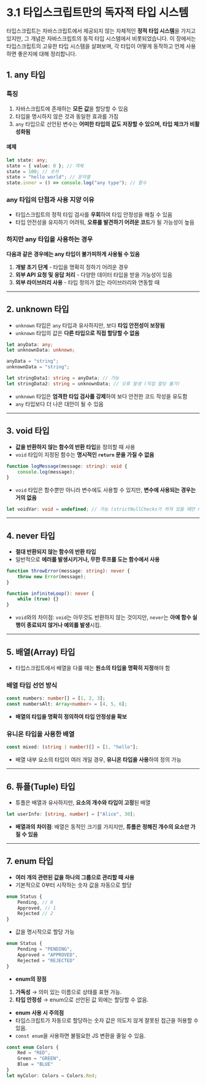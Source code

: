 # **3.1 타입스크립트만의 독자적 타입 시스템**

타입스크립트는 자바스크립트에서 제공되지 않는 자체적인 **정적 타입 시스템**을 가지고 있지만, 그 개념은 자바스크립트의 동적 타입 시스템에서 비롯되었습니다. 
이 장에서는 타입스크립트의 고유한 타입 시스템을 살펴보며, 각 타입이 어떻게 동작하고 언제 사용하면 좋은지에 대해 정리합니다.

## 1. any 타입
### 특징
1. 자바스크립트에 존재하는 **모든 값**을 할당할 수 있음
2. 타입을 명시하지 않은 것과 동일한 효과를 가짐
3. `any` 타입으로 선언된 변수는 **어떠한 타입의 값도 저장할 수 있으며, 타입 체크가 비활성화됨**

#### 예제
```ts
let state: any;
state = { value: 0 }; // 객체
state = 100; // 숫자
state = "hello world"; // 문자열
state.inner = () => console.log("any type"); // 함수
```

### any 타입의 단점과 사용 지양 이유
- 타입스크립트의 정적 타입 검사를 **우회**하여 타입 안정성을 해칠 수 있음
- 타입 안전성을 유지하기 어려워, **오류를 발견하기 어려운 코드**가 될 가능성이 높음

### 하지만 any 타입을 사용하는 경우
**다음과 같은 경우에는 any 타입이 불가피하게 사용될 수 있음**
1. **개발 초기 단계** - 타입을 명확히 정하기 어려운 경우
2. **외부 API 요청 및 응답 처리** - 다양한 데이터 타입을 받을 가능성이 있음
3. **외부 라이브러리 사용** - 타입 정의가 없는 라이브러리와 연동할 때

---

## 2. unknown 타입
- `unknown` 타입은 `any` 타입과 유사하지만, 보다 **타입 안전성이 보장됨**
- `unknown` 타입의 값은 **다른 타입으로 직접 할당할 수 없음**

```ts
let anyData: any;
let unknownData: unknown;

anyData = "string";
unknownData = "string";

let stringData1: string = anyData; // 가능
let stringData2: string = unknownData; // 오류 발생 (직접 할당 불가)
```

- `unknown` 타입은 **엄격한 타입 검사를 강제**하여 보다 안전한 코드 작성을 유도함
- `any` 타입보다 더 나은 대안이 될 수 있음

---

## 3. void 타입
- **값을 반환하지 않는 함수의 반환 타입**을 정의할 때 사용
- `void` 타입이 지정된 함수는 **명시적인 `return` 문을 가질 수 없음**

```ts
function logMessage(message: string): void {
    console.log(message);
}
```

- `void` 타입은 함수뿐만 아니라 변수에도 사용할 수 있지만, **변수에 사용되는 경우는 거의 없음**
```ts
let voidVar: void = undefined; // 가능 (strictNullChecks가 꺼져 있을 때만 null 가능)
```

---

## 4. never 타입
- **절대 반환되지 않는 함수의 반환 타입**
- 일반적으로 **에러를 발생시키거나, 무한 루프를 도는 함수에서 사용**

```ts
function throwError(message: string): never {
    throw new Error(message);
}

function infiniteLoop(): never {
    while (true) {}
}
```

- `void`와의 차이점: `void`는 아무것도 반환하지 않는 것이지만, `never`는 **아예 함수 실행이 종료되지 않거나 예외를 발생**시킴.

---

## 5. 배열(Array) 타입
- 타입스크립트에서 배열을 다룰 때는 **원소의 타입을 명확히 지정**해야 함

### 배열 타입 선언 방식
```ts
const numbers: number[] = [1, 2, 3];
const numbersAlt: Array<number> = [4, 5, 6];
```
- **배열의 타입을 명확히 정의하여 타입 안정성을 확보**

### 유니온 타입을 사용한 배열
```ts
const mixed: (string | number)[] = [1, "hello"];
```

- 배열 내부 요소의 타입이 여러 개일 경우, **유니온 타입을 사용**하여 정의 가능

---

## 6. 튜플(Tuple) 타입
- 튜플은 배열과 유사하지만, **요소의 개수와 타입이 고정**된 배열

```ts
let userInfo: [string, number] = ["Alice", 30];
```
- **배열과의 차이점**: 배열은 동적인 크기를 가지지만, **튜플은 정해진 개수의 요소만 가질 수 있음**

---

## 7. enum 타입
- **여러 개의 관련된 값을 하나의 그룹으로 관리할 때 사용**
- 기본적으로 0부터 시작하는 숫자 값을 자동으로 할당

```ts
enum Status {
    Pending, // 0
    Approved, // 1
    Rejected // 2
}
```

- 값을 명시적으로 할당 가능
```ts
enum Status {
    Pending = "PENDING",
    Approved = "APPROVED",
    Rejected = "REJECTED"
}
```

- **enum의 장점**
1. **가독성** → 의미 있는 이름으로 상태를 표현 가능.
2. **타입 안정성** → enum으로 선언된 값 외에는 할당할 수 없음.

- **enum 사용 시 주의점**
- 타입스크립트가 자동으로 할당하는 숫자 값은 의도치 않게 잘못된 접근을 허용할 수 있음.
- `const enum`을 사용하면 불필요한 JS 변환을 줄일 수 있음.

```ts
const enum Colors {
    Red = "RED",
    Green = "GREEN",
    Blue = "BLUE"
}
let myColor: Colors = Colors.Red;
```
